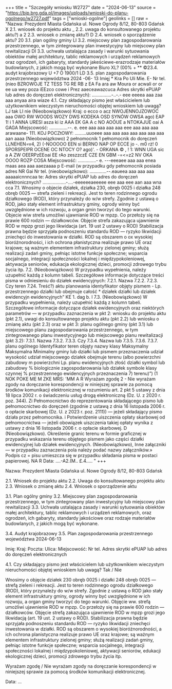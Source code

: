 +++
title = "Szczegóły wniosku W2727"
date = "2024-06-13"
source = "https://bip.brg.gda.pl/images/uploads/wnioski-do-planu-ogolnego/w2727.pdf"
tags = ["wnioski-ogolne"]
geolinks = []
raw = "Nazwa: Prezydent Miasta Gdańska ul. Nowe Ogrody 8/12, 80-803 Gdańsk X 2.1. wniosek do projektu aktu _ 2.2. uwaga do konsultowanego projektu aktu?) a 2 2.3. wniosek o zmianę aktu?) D 2.4. wniosek o sporządzenie aktu? 20 3.1. plan ogólny gminy LI 3.2. miejscowy plan zagospodarowania przestrzennego, w tym zintegrowany plan inwestycyjny lub miejscowy plan rewitalizacji DI 3.3. uchwała ustalająca zasady i warunki sytuowania obiektów małej architektury, tablic reklamowych i urządzeń reklamowych oraz ogrodzeń, ich gabaryty, standardy jakeściewe-erazrodzaje materiałów budowlanych, z jakich mogą być wykonane Biuro XL? (00% + ** ©23.4. audyt krajobrazowy U +7 O 1900/1 LD 3.5. plan zagospodarowania przestrzennego województwa 2024 -06- 13 Imięj * Kra Po Uli Mie. E- Nr tel. (nieo BZROWOJE TZ TESS TG RE RB z EA Fa ara aw Moura or acwali or or ee ua wey poza iEEzco cowe i Prez aaeceawazcuca Adres skrytki ePUAP lub adres do doręczeń elektronicznych): ...............-..-.- eee eeeea aaa zaa aaa anyaa aira wiaze 4.1. Czy składający pismo jest właścicielem lub użytkownikiem wieczystym nieruchomości objętej wnioskiem lub uwagą? LJ tak LI nie (Nieobowiązkowo) Kraj: o ecco o acz NWOJENNOJZOWOĆ aaa OWO RW WOODS WOZY DWS KODEKA OSD SYNÓW OWSA ago) EAP  1! i 1 ANNA URESI asza ki iz AAA EK GA A c NO AOÓUE a NTOKAJUE oai A GAGA Miejscowość: ..............--. e. eee aaa aaa aaa aaa eee aaa aaa aaa arawaane- 111. KOJ POCZtOWY: .........uuoeee aaa aaa aaa aaa aaa aaa aaa aan aaaa (Nieobowiązkowo) 2 pełnomocnik 1 pełnomocnik do doręczeń LLNEHEN=v4, 2) (-NOOOOO EEN si BERNO NAP OP ECCE jo -. m0 rż! 0 SPORSPEIPR OCENE OC NTOCY O? ago)'. -  ORKANA © , ! 1: WNN UGA sic  a A ZW OEERPzEEoai EE rAo zeszzczE CZE EN GBM -=<=z2 NV OKA OOOO ROZP COSA Miejscowość: ..............- e. ---eeeaee aaa aaa enea maas aea aaa aaezaaaa p E-mail (w przypadku gdy pełnomocnik posiada adres NR Gai Nr tel. (nieobowiązkowo): .............--.eaueea aaa aaa aaa aaaaaicnnncaa te: Adres skrytki ePUAP lub adres do doręczeń elektronicznych? ..................-....-eeeeeeaeeeee eee aaa eee aan aaa wna cca 7.1. Wnosimy o objecie działek, działka 230, obręb 0025 i działka 248 obręb 0025 — strefa zieleni i rekreacji. Jest to teren  rodzinnego ogrodu działkowego (ROD), który przynależy do w/w strefy. Zgodnie z ustawą o ROD, jako stały element  infrastruktury gminy, ogrody winny być uwzględnione w ich rozwoju, a organ gmin tworzyć do tego warunki. Objecie  wiw strefa umożliwi ujawnianie ROD w mpzp. Co przełoży się na prawie 600 rodzin — działkowców. Objęcie strefa  zakazująca ujawnienie ROD w mpzp grozi jego likwidacja (art. 19 ust 2 ustawy o ROD) Stabilizacja prawna będzie  sprzyjała podnoszeniu standardu ROD — ryzyko likwidacji zniechęci do inwestowania w działki. ROD są obszarem o  ox wysokiej bioróżnorodności, i ich ochrona płanistyczna realizuje prawo UE oraz krajowe; są ważnym elementem  infrastruktury zielonej gminy; służą realizacji zadań gminy, pełniąc istotne funkcje społeczne; wsparcia socjalnego,  integracji społeczności lokalnej i międzypokoleniowej, aktywacja seniorów, edukacja ekologicznej dzieci, promocji  zdrowego trybu życia itp.  7.2. (Nieobowiązkowo) W przypadku wypełnienia, należy uzupełnić każdą z kolumn tabeli.  Szczegółowe informacje dotyczące treści pisma w odniesieniu do działek ewidencyjnych:  7.2.1. Nazwa 7.2.2. 7.2.3. Czy teren 7.24. Treść?)  aktu planowania identyfikator objęty pismem  - Lp.  przestrzennego działki lub obejmuje całość * działek działki lub działek  ewidencyjn ewidencyjnych”  KE 1. dag b. l  7.3. (Nieobowiązkowo) W przypadku wypełnienia, należy uzupełnić każdą z kolumn tabeli. Szczegółowe informacje dotyczące działek ewidencyjnych oraz niektórych parametrów — w przypadku zaznaczenia w  pkt 2: wniosku do projektu aktu (pkt 2.1), uwagi do konsultowanego projektu aktu (pkt 2.2) lub wniosku o  zmianę aktu (pkt 2.3) oraz w pkt 3: planu ogólnego gminy (pkt 3.1) lub miejscowego planu   zagospodarowania przestrzennego, w tym zintegrowanego planu inwestycyjnego lub miejscowego pianu   rewitalizacji (pkt 3.2):   7.3.1. Nazwa 7.3.2. 7.3.3. Czy 7.3.4. Nazwa lub 7.3.5. 7.3.6. 7.3.7.   planu ogólnego Identyfikator teren objęty nazwy klasy Maksymalny Maksymalna Minimalny  gminy lub działki lub pismem przeznaczenia udział wysokość udział  miejscowego działek obejmuje terenu (albo powierzchni zabudowy m powierzchni   Lp. planu ewidencyjnych  złość działki symbol lub zabudowy % biologicznie  zagospodarowania lub działek symbole klasy czynnej %   przestrzennego ewidencyjnych  przeznaczenia   7) terenu)”)    (1 NOK POKE ME M ZKE MRS: 'MM A  R Wyrażam zgodę 2 - Nie wyrażam zgody  na doręczanie korespondencji w niniejszej sprawie za pomocą środków komunikacji elektronicznej w rozumieniu art. 2 pkt   5 ustawy z dnia 18 lipca 2002 r. o świadczeniu usług drogą elektroniczną (Dz. U. z 2020 r. poz. 344).  Zi Pełnomocnictwo do reprezentowania składającego pismo lub pełnomocnictwo do doręczeń (zgodnie z ustawą z dnia 16 listopada 2006 r. o opłacie skarbowej (Dz. U. z 2023 r. poz. 2111)) — jeżeli składający pismo działa przez pełnomocnika. i Potwierdzenie uiszczenia opłaty skarbowej od pełnomocnictwa — jeżeli obowiązek uiszczenia takiej opłaty wynika z ustawy z dnia  16 listopada 2006 r. o opłacie skarbowej.  D (Nieobowiązkowo). Określenie granic terenu w formie graficznej w przypadku wskazania terenu objętego pismem jako części działki  ewidencyjnej lub działek ewidencyjnych. (Nieobowiązkowo), Inne załączniki — w przypadku zaznaczenia pola należy podać nazwy załączników.» Podpis cz = pisu umieszcza się w przypadku składania pisma w postaci papierowej. NA  R Data: ....-A2.(M.. £.4..... "
+++

Nazwa: Prezydent Miasta Gdańska
ul. Nowe Ogrody 8/12, 80-803 Gdańsk

2.1. Wniosek do projektu aktu
2.2. Uwaga do konsultowanego projektu aktu
2.3. Wniosek o zmianę aktu
2.4. Wniosek o sporządzenie aktu

3.1. Plan ogólny gminy
3.2. Miejscowy plan zagospodarowania przestrzennego, w tym zintegrowany plan inwestycyjny lub miejscowy plan rewitalizacji
3.3. Uchwała ustalająca zasady i warunki sytuowania obiektów małej architektury, tablic reklamowych i urządzeń reklamowych, oraz ogrodzeń, ich gabaryty, standardy jakościowe oraz rodzaje materiałów budowlanych, z jakich mogą być wykonane.

3.4. Audyt krajobrazowy
3.5. Plan zagospodarowania przestrzennego województwa 2024-06-13

Imię:
Kraj:
Poczta:
Ulica:
Miejscowość:
Nr tel.
Adres skrytki ePUAP lub adres do doręczeń elektronicznych

4.1. Czy składający pismo jest właścicielem lub użytkownikiem wieczystym nieruchomości objętej wnioskiem lub uwagą?
Tak / Nie

Wnosimy o objęcie działek 230 obręb 0025 i działki 248 obręb 0025 — strefą zieleni i rekreacji. Jest to teren rodzinnego ogrodu działkowego (ROD), który przynależy do w/w strefy. Zgodnie z ustawą o ROD jako stały element infrastruktury gminy, ogrody winny być uwzględnione w ich rozwoju, a organ gminy tworzyć do tego warunki. Objęcie ww. strefą umożliwi ujawnienie ROD w mpzp. Co przełoży się na prawie 600 rodzin — działkowców. Objęcie strefą zakazująca ujawnienie ROD w mpzp grozi jego likwidacją (art. 19 ust. 2 ustawy o ROD). Stabilizacja prawna będzie sprzyjała podnoszeniu standardu ROD — ryzyko likwidacji zniechęci inwestowania w działki. ROD są obszarem o wysokiej bioróżnorodności, a ich ochrona planistyczna realizuje prawo UE oraz krajowe; są ważnym elementem infrastruktury zielonej gminy; służą realizacji zadań gminy, pełniąc istotne funkcje społeczne; wsparcia socjalnego, integracji społeczności lokalnej i międzypokoleniowej, aktywacji seniorów, edukacji ekologicznej dzieci, promocji zdrowego trybu życia itp. 

Wyrażam zgodę / Nie wyrażam zgody na doręczanie korespondencji w niniejszej sprawie za pomocą środków komunikacji elektronicznej. 

Data: ...


